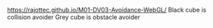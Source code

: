 https://rajottec.github.io/M01-DV03-Avoidance-WebGL/
Black cube is collision avoider
Grey cube is obstacle avoider
